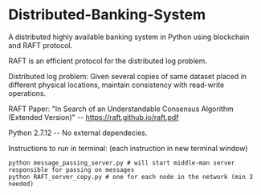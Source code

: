 # Distributed-Banking-System
A distributed highly available banking system in Python using blockchain and RAFT protocol.

RAFT is an efficient protocol for the distributed log problem.

Distributed log problem: Given several copies of same dataset placed in different physical locations, maintain consistency with read-write operations. 

RAFT Paper: "In Search of an Understandable Consensus Algorithm (Extended Version)" -- https://raft.github.io/raft.pdf

Python 2.7.12 -- No external dependecies.

Instructions to run in terminal: (each instruction in new terminal window)
  
    python message_passing_server.py # will start middle-man server responsible for passing on messages
    python RAFT_server_copy.py # one for each node in the network (min 3 needed)

